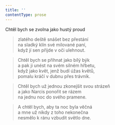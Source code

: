 ```yaml
---
title: ''
contentType: prose
---
```


Chtěl bych se zvolna jako hustý proud

> zlatého deště snášet bez přestání  
> na sladký klín své milované paní,  
> když jí sen přijde v oči ulehnout.

> Chtěl bych se přihnat jako bílý býk  
> a pak ji unést na svém silném hřbetu,  
> když jako květ, jenž budí úžas květů,  
> pomalu kráčí v dubnu přes trávník.

> Chtěl bych už jednou zkonejšit svou strázeň  
> a jako Narcis ponořit se rázem  
> na jednu noc do svého pramene.

> A chtěl bych, aby ta noc byla věčná  
> a mne už nikdy z toho nekonečna  
> nesmělo k ránu vzbudit světlo dne.
